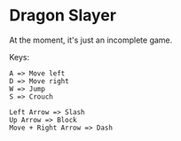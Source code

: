 # Dragon Slayer

At the moment, it's just an incomplete game. 

Keys:

	A => Move left
	D => Move right
	W => Jump
	S => Crouch

	Left Arrow => Slash
	Up Arrow => Block
	Move + Right Arrow => Dash



